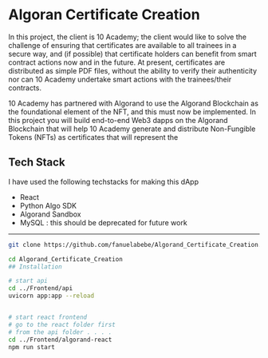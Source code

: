 # Algoran Certificate Creation

In this project, the client is 10 Academy; the client would like to solve the challenge of ensuring that certificates are available to all trainees in a secure way, and (if possible) that certificate holders can benefit from smart contract actions now and in the future.  At present, certificates are distributed as simple PDF files, without the ability to verify their authenticity nor can 10 Academy undertake smart actions with the trainees/their contracts.

10 Academy has partnered with Algorand to use the Algorand Blockchain as the foundational element of the NFT, and this must now be implemented.  In this project you will build end-to-end Web3 dapps on the Algorand Blockchain that will help 10 Academy generate and distribute Non-Fungible Tokens (NFTs) as certificates that will represent the

## Tech Stack
I have used the following techstacks for making this dApp
- React
- Python Algo SDK
- Algorand Sandbox
- MySQL : this should be deprecated for future work
___
```bash
git clone https://github.com/fanuelabebe/Algorand_Certificate_Creation.git

cd Algorand_Certificate_Creation
## Installation

# start api
cd ../Frontend/api
uvicorn app:app --reload


# start react frontend
# go to the react folder first 
# from the api folder . . . .
cd ../Frontend/algorand-react
npm run start
```
